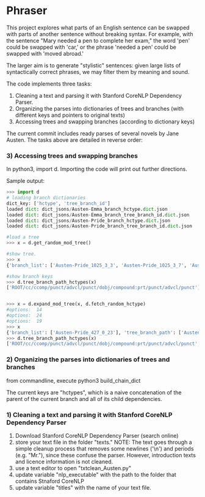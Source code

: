 # Phraser

This project explores what parts of an English sentence can be swapped with parts of another sentence without breaking syntax. For example, with the sentence "Mary needed a pen to complete her exam," the word 'pen' could be swapped with 'car,' or the phrase 'needed a pen' could be swapped with 'moved abroad.' 

The larger aim is to generate "stylistic" sentences: given large lists of syntactically correct phrases, we may filter them by meaning and sound.

The code implements three tasks: 

1. Cleaning a text and parsing it with Stanford CoreNLP Dependency Parser. 
2. Organizing the parses into dictionaries of trees and branches (with different keys and pointers to original texts)
3. Accessing trees and swapping branches (according to dictionary keys)


The current commit includes ready parses of several novels by Jane Austen. The tasks above are detailed in reverse order:

### 3) Accessing trees and swapping branches

In python3, import d. 
Importing the code will print out further directions. 


Sample output:

```python
>>> import d
# loading branch dictionaries
dict_key: ['hctype', 'tree_branch_id']
loaded dict: dict_jsons/Austen-Emma_branch_hctype.dict.json
loaded dict: dict_jsons/Austen-Emma_branch_tree_branch_id.dict.json
loaded dict: dict_jsons/Austen-Pride_branch_hctype.dict.json
loaded dict: dict_jsons/Austen-Pride_branch_tree_branch_id.dict.json

#load a tree
>>> x = d.get_random_mod_tree()

#show tree. 
>>> x
{'branch_list': ['Austen-Pride_1025_3_3', 'Austen-Pride_1025_3_7', 'Austen-Pride_1025_3_18'], 'tree_branch_path': ['Austen-Pride_1025_3_11'], 'branch_slots': ['And', [], ',', [], ',', 'find', 'them', 'out', ',', [], '.'], 'tree_branch_id': 'Austen-Pride_1025_3_11'}

#show branch keys
>>> d.tree_branch_path_hctypes(x)
['ROOT/cc/ccomp/punct/advcl/punct/dobj/compound:prt/punct/advcl/punct']


>>> x = d.expand_mod_tree(x, d.fetch_random_hctype)
#options:  14
#options:  24
#options:  19
>>> x
{'branch_list': ['Austen-Pride_427_0_23'], 'tree_branch_path': ['Austen-Pride_1025_3_11', [], 'Austen-Mansfield_427_0_16', [], 'Austen-Pride_427_0_21', [], 'Austen-Emma_1586_1_5', []], 'branch_slots': ['And', 'complaining', 'about', ',', 'when', 'Charles', 'gets', [], ',', 'find', 'them', 'out', ',', 'when', 'she', 'did', 'speak', '.']}
>>> d.tree_branch_path_hctypes(x)
['ROOT/cc/ccomp/punct/advcl/punct/dobj/compound:prt/punct/advcl/punct', [], 'ccomp/advmod', [], 'advcl/advmod/nsubj/nmod:to', [], 'advcl/advmod/nsubj/aux', []]
```

### 2) Organizing the parses into dictionaries of trees and branches

from commandline, execute
python3 build_chain_dict


The current keys are "hctypes", which is a naive concatenation of
the parent of the current branch and all of its child dependencies.


### 1) Cleaning a text and parsing it with Stanford CoreNLP Dependency Parser
1. Download Stanford CoreNLP Dependency Parser (search online)
2. store your text file in the folder "texts." NOTE: The text goes through a simple cleanup process that removes some newlines ('\n') and periods (e.g. "Mr."), since these confuse the parser. However, introduction texts and licence information is not cleaned. 
3. use a text editor to open "txtclean_Austen.py"
4. update variable "nlp_executable" with the path to the folder that contains Stnaford CoreNLP
5. update variable "titles" with the name of your text file.
